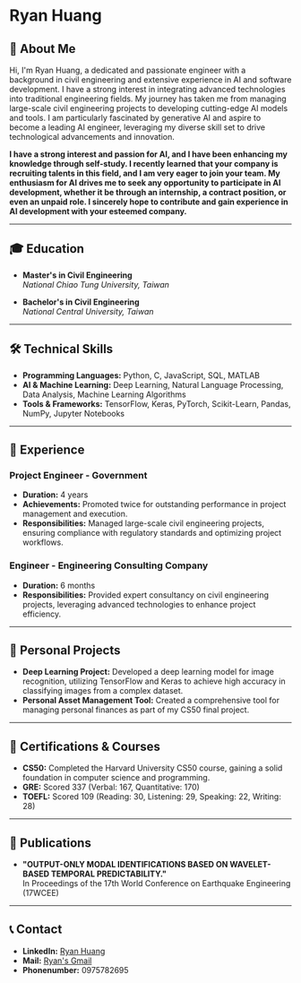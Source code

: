 # Ryan Huang

## 👋 About Me

Hi, I'm Ryan Huang, a dedicated and passionate engineer with a background in civil engineering and extensive experience in AI and software development. I have a strong interest in integrating advanced technologies into traditional engineering fields. My journey has taken me from managing large-scale civil engineering projects to developing cutting-edge AI models and tools. I am particularly fascinated by generative AI and aspire to become a leading AI engineer, leveraging my diverse skill set to drive technological advancements and innovation.

**I have a strong interest and passion for AI, and I have been enhancing my knowledge through self-study. I recently learned that your company is recruiting talents in this field, and I am very eager to join your team. My enthusiasm for AI drives me to seek any opportunity to participate in AI development, whether it be through an internship, a contract position, or even an unpaid role. I sincerely hope to contribute and gain experience in AI development with your esteemed company.**

---

## 🎓 Education

- **Master's in Civil Engineering**  
  _National Chiao Tung University, Taiwan_

- **Bachelor's in Civil Engineering**  
  _National Central University, Taiwan_

---

## 🛠 Technical Skills

- **Programming Languages:** Python, C, JavaScript, SQL, MATLAB
- **AI & Machine Learning:** Deep Learning, Natural Language Processing, Data Analysis, Machine Learning Algorithms
- **Tools & Frameworks:** TensorFlow, Keras, PyTorch, Scikit-Learn, Pandas, NumPy, Jupyter Notebooks

---

## 💼 Experience

### Project Engineer - Government
- **Duration:** 4 years
- **Achievements:** Promoted twice for outstanding performance in project management and execution.
- **Responsibilities:** Managed large-scale civil engineering projects, ensuring compliance with regulatory standards and optimizing project workflows.

### Engineer - Engineering Consulting Company
- **Duration:** 6 months
- **Responsibilities:** Provided expert consultancy on civil engineering projects, leveraging advanced technologies to enhance project efficiency.

---

## 🌟 Personal Projects
- **Deep Learning Project:** Developed a deep learning model for image recognition, utilizing TensorFlow and Keras to achieve high accuracy in classifying images from a complex dataset.
- **Personal Asset Management Tool:** Created a comprehensive tool for managing personal finances as part of my CS50 final project.

---

## 📜 Certifications & Courses

- **CS50:** Completed the Harvard University CS50 course, gaining a solid foundation in computer science and programming.
- **GRE:** Scored 337 (Verbal: 167, Quantitative: 170)
- **TOEFL:** Scored 109 (Reading: 30, Listening: 29, Speaking: 22, Writing: 28)

---

## 📝 Publications

- **"OUTPUT-ONLY MODAL IDENTIFICATIONS BASED ON WAVELET-BASED TEMPORAL PREDICTABILITY."**  
  In Proceedings of the 17th World Conference on Earthquake Engineering (17WCEE)

---

## 📞 Contact

- **LinkedIn:** [Ryan Huang](https://www.linkedin.com/in/ryanhuang19941212)
- **Mail:** [Ryan's Gmail](www.linkedin.com/in/ryanhuang19941212)
- **Phonenumber:** 0975782695

